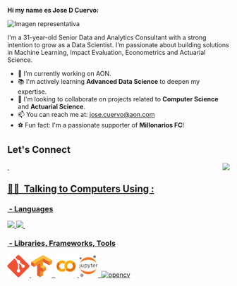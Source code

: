 <p><strong>Hi my name es Jose D Cuervo:</strong></p>

<img src="" alt="Imagen representativa">

<p>I'm a 31-year-old Senior Data and Analytics Consultant with a strong intention to grow as a Data Scientist. I'm passionate about building solutions in Machine Learning, Impact Evaluation, Econometrics and Actuarial Science.</p>

<ul>
  <li>🏢 I’m currently working on AON.</li>
  <li>📚 I'm actively learning <strong>Advanced Data Science</strong> to deepen my expertise.</li>
  <li>🤝 I'm looking to collaborate on projects related to <strong>Computer Science</strong> and <strong>Actuarial Science</strong>.</li>
  <li>📫 You can reach me at: <a href="mailto:jose.cuervo@aon.com">jose.cuervo@aon.com</a></li>
  <li>⚽ Fun fact: I'm a passionate supporter of <strong>Millonarios FC</strong>!</li>
</ul>


## Let's Connect 

<a href="https://www.linkedin.com/in/jdcuervo-129887108" target="_blank">
  <img src="https://raw.githubusercontent.com/josecuervo9050/j050/Logos/Logo_Linke.png
</a>&nbsp;

<img alt="Coding Gif" src="https://github.com/sourabmaity/sourabmaity/blob/main/assets/gif.gif" height="200" align="right"/>&nbsp;
 <br/>
 
## 👨‍💻 &nbsp;Talking to Computers Using :

### &nbsp;- Languages

<img src = 'https://github.com/sourabmaity/sourabmaity/blob/main/assets/logo/r.png' height='40'/>&nbsp;<img src = 'https://github.com/sourabmaity/sourabmaity/blob/main/assets/logo/python.png' height='40'/>&nbsp;

### &nbsp;- Libraries, Frameworks, Tools  


<img src = 'https://github.com/saumya66/saumya66/blob/main/assets/logo/git.png' height='50'/>&nbsp;<img src = 'https://github.com/saumya66/saumya66/blob/main/assets/logo/tens.png' height='50'/>&nbsp;  <img src = 'https://github.com/saumya66/saumya66/blob/main/assets/logo/colab.png' height='50'/>&nbsp;<img src = 'https://github.com/saumya66/saumya66/blob/main/assets/logo/jupy.png' height='50'/>&nbsp;
<img src="https://www.vectorlogo.zone/logos/opencv/opencv-icon.svg" alt="opencv" width="40" height="40"/> 
